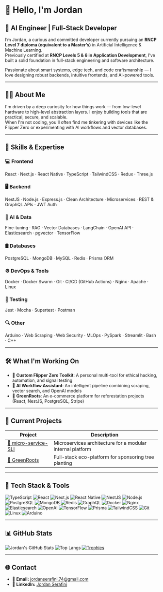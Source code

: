# 👋 Hello, I'm Jordan

## 🧠 AI Engineer | Full-Stack Developer

I’m Jordan, a curious and committed developer currently pursuing an **RNCP Level 7 diploma (equivalent to a Master’s)** in Artificial Intelligence & Machine Learning.  
Previously certified at **RNCP Levels 5 & 6 in Application Development**, I’ve built a solid foundation in full-stack engineering and software architecture.

Passionate about smart systems, edge tech, and code craftsmanship — I love designing robust backends, intuitive frontends, and AI-powered tools.

---

## 🧑‍💻 About Me

I'm driven by a deep curiosity for how things work — from low-level hardware to high-level abstraction layers. I enjoy building tools that are practical, secure, and scalable.  
When I'm not coding, you'll often find me tinkering with devices like the Flipper Zero or experimenting with AI workflows and vector databases.

---

## 🔧 Skills & Expertise

### 💻 Frontend  
React · Next.js · React Native · TypeScript · TailwindCSS · Redux · Three.js

### 🖥️ Backend  
NestJS · Node.js · Express.js · Clean Architecture · Microservices · REST & GraphQL APIs · JWT Auth

### 🧠 AI & Data  
Fine-tuning · RAG · Vector Databases · LangChain · OpenAI API · Elasticsearch · pgvector · TensorFlow

### 🛢️ Databases  
PostgreSQL · MongoDB · MySQL · Redis · Prisma ORM

### ⚙️ DevOps & Tools  
Docker · Docker Swarm · Git · CI/CD (GitHub Actions) · Nginx · Apache · Linux

### 🧪 Testing  
Jest · Mocha · Supertest · Postman

### 🔍 Other  
Arduino · Web Scraping · Web Security · MLOps · PySpark · Streamlit · Bash · C++

---

## 🛠️ What I'm Working On

- 🐙 **Custom Flipper Zero Toolkit**: A personal multi-tool for ethical hacking, automation, and signal testing  
- 🤖 **AI Workflow Assistant**: An intelligent pipeline combining scraping, vector search, and OpenAI models  
- 🌿 **GreenRoots**: An e-commerce platform for reforestation projects (React, NestJS, PostgreSQL, Stripe)

---

## 🧩 Current Projects

| Project | Description |
|--------|-------------|
| [🔗 micro-service-SLI](https://github.com/JordanSerafini/micro-service-SLI) | Microservices architecture for a modular internal platform |
| [🔗 GreenRoots](https://github.com/JordanSerafini/greenroots) | Full-stack eco-platform for sponsoring tree planting |

---

## 🚀 Tech Stack & Tools

![TypeScript](https://img.shields.io/badge/-TypeScript-007ACC?logo=typescript&logoColor=white)
![React](https://img.shields.io/badge/-React-61DAFB?logo=react&logoColor=black)
![Next.js](https://img.shields.io/badge/-Next.js-000000?logo=next.js&logoColor=white)
![React Native](https://img.shields.io/badge/-React%20Native-61DAFB?logo=react&logoColor=black)
![NestJS](https://img.shields.io/badge/-NestJS-E0234E?logo=nestjs&logoColor=white)
![Node.js](https://img.shields.io/badge/-Node.js-339933?logo=node.js&logoColor=white)
![PostgreSQL](https://img.shields.io/badge/-PostgreSQL-336791?logo=postgresql&logoColor=white)
![MongoDB](https://img.shields.io/badge/-MongoDB-47A248?logo=mongodb&logoColor=white)
![Redis](https://img.shields.io/badge/-Redis-DC382D?logo=redis&logoColor=white)
![GraphQL](https://img.shields.io/badge/-GraphQL-E10098?logo=graphql&logoColor=white)
![Docker](https://img.shields.io/badge/-Docker-2496ED?logo=docker&logoColor=white)
![Nginx](https://img.shields.io/badge/-Nginx-009639?logo=nginx&logoColor=white)
![Elasticsearch](https://img.shields.io/badge/-Elasticsearch-005571?logo=elasticsearch&logoColor=white)
![OpenAI](https://img.shields.io/badge/-OpenAI-412991?logo=openai&logoColor=white)
![TensorFlow](https://img.shields.io/badge/-TensorFlow-FF6F00?logo=tensorflow&logoColor=white)
![Prisma](https://img.shields.io/badge/-Prisma-2D3748?logo=prisma&logoColor=white)
![TailwindCSS](https://img.shields.io/badge/-TailwindCSS-06B6D4?logo=tailwind-css&logoColor=white)
![Git](https://img.shields.io/badge/-Git-F05032?logo=git&logoColor=white)
![Linux](https://img.shields.io/badge/-Linux-FCC624?logo=linux&logoColor=black)
![Arduino](https://img.shields.io/badge/-Arduino-00979D?logo=arduino&logoColor=white)

---

## 📊 GitHub Stats

![Jordan's GitHub Stats](https://github-readme-stats.vercel.app/api?username=JordanSerafini&show_icons=true&theme=radical&cache_seconds=1800)
![Top Langs](https://github-readme-stats.vercel.app/api/top-langs/?username=JordanSerafini&layout=compact&theme=radical)
[![Trophies](https://github-profile-trophy.vercel.app/?username=JordanSerafini&theme=onedark)](https://github.com/ryo-ma/github-profile-trophy)

---

## 🌐 Contact

- 📧 **Email:** [jordanserafini.74@gmail.com](mailto:jordanserafini.74@gmail.com)  
- 💼 **LinkedIn:** [Jordan Serafini](https://fr.linkedin.com/in/jordan-serafini-63b9b2177)
